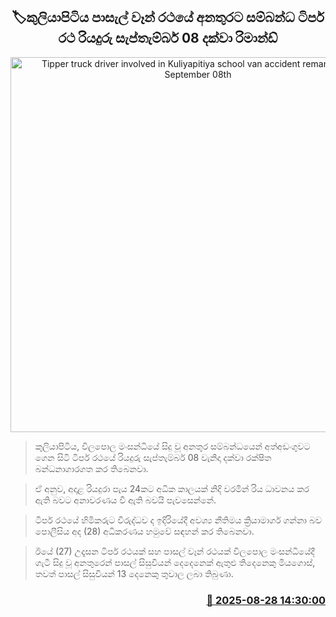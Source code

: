 <p align='center'><b><h2 align='center' title='Tipper truck driver involved in Kuliyapitiya school van accident remanded until September 08th'>🏷කුලියාපිටිය පාසැල් වෑන් රථයේ අනතුරට සම්බන්ධ ටිපර් රථ රියදුරු සැප්තැම්බර් 08 දක්වා රිමාන්ඩ්</h2></b></p>
<p align='center'><img src='https://helakuru.sgp1.cdn.digitaloceanspaces.com/esana/images/lib/court-2.jpg' width='600' alt='Tipper truck driver involved in Kuliyapitiya school van accident remanded until September 08th'></p>

> කුලියාපිටිය, විලපොල මංසන්ධියේ සිදු වූ අනතුර සම්බන්ධයෙන් අත්අඩංගුවට ගෙන සිටි ටිපර් රථයේ රියදුරු සැප්තැම්බර් 08 වැනිදා දක්වා රක්ෂිත බන්ධනාගාරගත කර තිබෙනවා.

> ඒ අනුව, අදාළ රියදුරා පැය 24කට අධික කාලයක් නිදි වරමින් රිය ධාවනය කර ඇති බවට අනාවරණය වී ඇති බවයි පැවසෙන්නේ. 

> ටිපර් රථයේ හිමිකරුට විරුද්ධව ද ඉදිරියේදී අවශ්‍ය නීතිමය ක්‍රියාමාර්ග ගන්නා බව පොලීසිය අද (28) අධිකරණය හමුවේ සඳහන් කර තිබෙනවා.

> ඊයේ (27) උදෑසන ටිපර් රථයක් සහ පාසල් වෑන් රථයක් විලපොල මංසන්ධියේදී ගැටී සිදු වූ අනතුරෙන් පාසල් සිසුවියන් දෙදෙනෙක් ඇතුළු තිදෙනෙකු මියගොස්, තවත් පාසල් සිසුවියන් 13 දෙනෙකු තුවාල ලබා තිබුණා.



<h3 align='right'><a href='https://www.helakuru.lk/esana/p/113149/'>📅 2025-08-28 14:30:00</a></h3>

